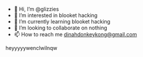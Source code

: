 - 👋 Hi, I’m @glizzies
- 👀 I’m interested in blooket hacking 
- 🌱 I’m currently learning blooket hacking
- 💞️ I’m looking to collaborate on nothing
- 📫 How to reach me dinahdonkeykong@gmail.com

<!---
glizzies/glizzies is a ✨ special ✨ repository because its `README.md` (this file) appears on your GitHub profile.
You can click the Preview link to take a look at your changes.
--->
heyyyyywenclwilnqw  

